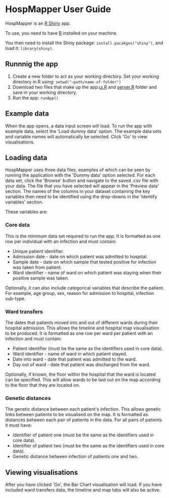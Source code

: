 # HospMapper User Guide

HospMapper is an [R Shiny](https://shiny.rstudio.com/) app. 

To use, you need to have [R](https://www.r-project.org/) installed on your machine. 

You then need to install the Shiny package: ```install.pacakges("shiny")```, and load it: ```library(shiny)```.

## Runnnig the app
1. Create a new folder to act as your working directory. Set your working directory in R using: ```setwd("~path/name-of-folder")```
2. Download two files that make up the app:[ui.R](https://github.com/cathsmith57/HospMap/blob/master/ui.R) and [server.R](https://github.com/cathsmith57/HospMap/tree/master/server.R) folder and save in your working directory.
3. Run the app: ```runApp()```

## Example data
When the app opens, a data input screen will load. To run the app with example data, select the 'Load dummy data' option. The example data sets and variable names will automatically be selected. Click 'Go' to view visualisations.  

## Loading data

HospMapper uses three data files, examples of which can be seen by running the application with the 'Dummy data' option selected.
For each data set, click the 'Browse' button and navigate to the saved .csv file with your data. The file that you have selected will appear in the 'Preview data' section.
The names of the columns in your dataset containing the key variables then need to be identified using the drop-downs in the 'Identify variables' section. 

These variables are:

### Core data
This is the minimum data set required to run the app. It is formatted as one row per individual with an infection and must contain:

- Unique patient identifier.
- Admission date - date on which patient was admitted to hospital.
- Sample date - date on which sample that tested positive for infection was taken from patient.
- Ward identifier - name of ward on which patient was staying when their positive sample was taken.

Optionally, it can also include categorical variables that describe the patient. For example, age group, sex, reason for admission to hospital, infection sub-type.

### Ward transfers
The dates that patients moved into and out of different wards during their hospital admission. This allows the timeline and hospital map visualisation to be produced. It is formatted as one row per ward per patient with an infection and must contain:

- Patient identifier (must be the same as the identifiers used in core data).
- Ward identifier - name of ward in which patient stayed.
- Date into ward - date that patient was admitted to the ward.
- Day out of ward - date that patient was discharged from the ward.

Optionally, if known, the floor within the hospital that the ward is located can be specified. This will allow wards to be laid out on the map according to the floor that they are located on.

### Genetic distances
The genetic distance between each patient's infection. This allows genetic links between patients to be visualised on the map. It is formatted as distances between each pair of patients in the data. For all pairs of patients it must have:

- Identifier of patient one (must be the same as the identifiers used in core data).
- Identifier of patient two (must be the same as the identifiers used in core data).
- Genetic distance between infection of patients one and two.

## Viewing visualisations
After you have clicked 'Go', the Bar Chart visualisation will load. If you have included ward transfers data, the timeline and map tabs will also be active. 



